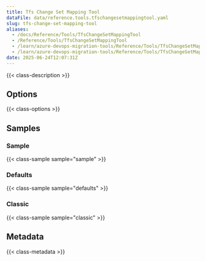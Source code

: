 ```yaml
---
title: Tfs Change Set Mapping Tool
dataFile: data/reference.tools.tfschangesetmappingtool.yaml
slug: tfs-change-set-mapping-tool
aliases:
  - /docs/Reference/Tools/TfsChangeSetMappingTool
  - /Reference/Tools/TfsChangeSetMappingTool
  - /learn/azure-devops-migration-tools/Reference/Tools/TfsChangeSetMappingTool
  - /learn/azure-devops-migration-tools/Reference/Tools/TfsChangeSetMappingTool/index.md
date: 2025-06-24T12:07:31Z
---
```


{{< class-description >}}

## Options

{{< class-options >}}

## Samples

### Sample

{{< class-sample sample="sample" >}}

### Defaults

{{< class-sample sample="defaults" >}}

### Classic

{{< class-sample sample="classic" >}}

## Metadata

{{< class-metadata >}}
